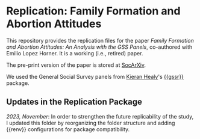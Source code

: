 # Replication: Family Formation and Abortion Attitudes

This repository provides the replication files for the paper *Family Formation and Abortion Attitudes: An Analysis with the GSS Panels*, co-authored with Emilio Lopez Horner. It is a working (i.e., retired) paper.

The pre-print version of the paper is stored at [SocArXiv](https://osf.io/preprints/socarxiv/c2yvb/).

We used the General Social Survey panels from [Kieran Healy](https://kieranhealy.org/)'s [{{gssr}}](https://kjhealy.github.io/gssr/) package.

## Updates in the Replication Package

_2023, November_: In order to strengthen the future replicability of the study, I updated this folder by reorganizing the folder structure and adding {{renv}} configurations for package compatibility.
